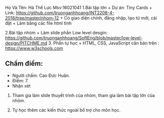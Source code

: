 Họ Và Tên: Hà Thế Lực
 Msv:16021041
1.Bài tập lớn
	+ Dự án: Tiny Cards
	+ Link: https://github.com/truonganhhoang/INT2208-4-2018/tree/master/nhom-12
	+ Có giao diện chính, đăng nhập, tạo từ mới, cài đặt
	+ Làm bằng các file html tĩnh

2.Bài tập nhóm
	+ Làm slide phần Low level desgin: https://github.com/truonganhhoang/SoftEng/blob/master/low-level-design/PITCHME.md
3. Phần tự học
	+ HTML, CSS, JavaScript căn bản trên : https://www.w3schools.com
	
## Chấm điểm:
- Người chấm: Cao Đức Huân.
- Điểm: 7.
- Nhận xét

 1) Tham gia làm slide thuyết trình của nhóm, tham gia làm bài tập lớn của nhóm.
 
 2) Tự học thêm các kiến thức ngoài bổ trợ cho môn học.
